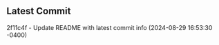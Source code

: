 
## Latest Commit
2f11c4f - Update README with latest commit info (2024-08-29 16:53:30 -0400) <Yunxi-Zhou>

